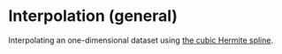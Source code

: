 # Interpolation (general)

Interpolating an one-dimensional dataset using [the cubic Hermite spline](https://en.wikipedia.org/wiki/Cubic_Hermite_spline).

